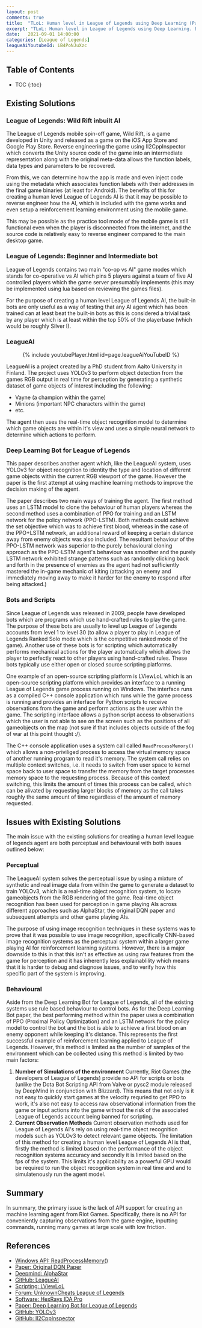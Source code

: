 ```yaml
---
layout: post
comments: true
title:  "TLoL: Human level in League of Legends using Deep Learning (Part 1 - Existing Solutions)"
excerpt: "TLoL: Human level in League of Legends using Deep Learning. Existing solutions,problem analysis, initial ideas, data exploration, visualisation, intuition and possible solutions."
date:   2021-09-01 14:00:00
categories: [League of Legends]
leagueAiYoutubeId: iB4PoNJuXzc
---
```


## Table of Contents

* TOC
{:toc}

## Existing Solutions


### League of Legends: Wild Rift inbuilt AI
The League of Legends mobile spin-off game, Wild Rift, is a game developed in Unity
and released as a game on the iOS App Store and Google Play Store. Reverse engineering
the game using Il2CppInspector which converts the Unity source code of the game into an intermediate representation along with the original meta-data allows the function labels, data types and parameters to be recovered.

From this, we can determine how the app
is made and even inject code using the metadata which associates function labels with
their addresses in the final game binaries (at least for Android). The benefits of this
for creating a human level League of Legends AI is that it may be possible to reverse
engineer how the AI, which is included with the game works and even setup a reinforcement
learning environment using the mobile game.

This may be possible as the practice tool
mode of the mobile game is still functional even when the player is disconnected from
the internet, and the source code is relatively easy to reverse engineer compared to
the main desktop game.


### League of Legends: Beginner and Intermediate bot
League of Legends contains two main "co-op vs AI" game modes which stands for
co-operative vs AI which pins 5 players against a team of five AI controlled players
which the game server presumably implements (this may be implemented using lua based
on reviewing the games files).

For the purpose of creating a human level League of
Legends AI, the built-in bots are only useful as a way of testing that any AI agent
which has been trained can at least beat the built-in bots as this is considered a
trivial task by any player which is at least within the top 50% of the playerbase
(which would be roughly Silver I).


### LeagueAI
<div style="text-align: center;">
{% include youtubePlayer.html id=page.leagueAiYouTubeID %}
</div>

LeagueAI is a project created by a PhD student from Aalto University in Finland.
The project uses YOLOv3 to perform object detection from the games RGB output in
real time for perception by generating a synthetic dataset of game objects of interest
including the following:
- Vayne (a champion within the game)
- Minions (important NPC characters within the game)
- etc.

The agent then uses the real-time object recognition model to determine which game
objects are within it's view and uses a simple neural network to determine which actions
to perform.


### Deep Learning Bot for League of Legends
This paper describes another agent which, like the LeagueAI system, uses YOLOv3 for
object recognition to identity the type and location of different game objects within
the current RGB viewport of the game. However the paper is the first attempt at using
machine learning methods to improve the decision making of the agent.

The paper describes two main ways of training the agent.
The first method uses an LSTM model to clone the behaviour of human players whereas
the second method uses a combination of PPO for training and an LSTM network for the
policy network (PPO-LSTM).
Both methods could achieve the set objective which was to achieve first blood, whereas
in the case of the PPO+LSTM network, an additional reward of keeping a certain distance
away from enemy objects was also included. The resultant behaviour of the PPO-LSTM network
was superior to the purely behavioural cloning approach as the PPO-LSTM agent's behaviour
was smoother and the purely LSTM network exhibited strange patterns such as randomly clicking back and forth in the presence of enemies as the agent had not sufficiently mastered the in-game mechanic of kiting (attacking an enemy and immediately moving away
to make it harder for the enemy to respond after being attacked.)


### Bots and Scripts
Since League of Legends was released in 2009, people have developed bots which are
programs which use hand-crafted rules to play the game. The purpose of these bots
are usually to level up League of Legends accounts from level 1 to level 30 (to allow
a player to play in League of Legends Ranked Solo mode which is the competitive ranked
mode of the game). Another use of these bots is for scripting which automatically
performs mechanical actions for the player automatically which allows the player to
perfectly react to other players using hand-crafted rules. These bots typically
use either open or closed source scripting platforms.

One example of an open-source scripting platform is LViewLoL which is an open-source
scripting platform which provides an interface to a running League of Legends game
process running on Windows. The interface runs as a compiled C++ console application
which runs while the game process is running and provides an interface for Python
scripts to receive observations from the game and perform actions as the user within
the game. The scripting interface allows a python script access to observations which
the user is not able to see on the screen such as the positions of all gameobjects
on the map (not sure if that includes objects outside of the fog of war at this point
thought :/).

The C++ console application uses a system call called `ReadProcessMemory()` which
allows a non-priviliged process to access the virtual memory space of another running
program to read it's memory. The system call relies on multiple context switches, i.e.
it needs to switch from user space to kernel space back to user space to transfer the
memory from the target processes memory space to the requesting process. Because of this
context switching, this limits the amount of times this process can be called, which can
be alivated by requesting larger blocks of memory as the call takes roughly the same
amount of time regardless of the amount of memory requested.


## Issues with Existing Solutions
The main issue with the existing solutions for creating a human level league of legends
agent are both perceptual and behavioural with both issues outlined below:


### Perceptual
The LeagueAI system solves the perceptual issue by using a mixture of synthetic and
real image data from within the game to generate a dataset to train YOLOv3, which is
a real-time object recognition system, to locate gameobjects from the RGB rendering
of the game. Real-time object recognition has been used for perception in game playing
AIs across different approaches such as AlphaStar, the original DQN paper and subsequent
attempts and other game playing AIs.

The purpose of using image recognition techniques
in these systems was to prove that it was possible to use image recognition, specifically
CNN-based image recognition systems as the perceptual system within a larger game playing
AI for reinforcement learning systems. However, there is a major downside to this in that
this isn't as effective as using raw features from the game for perception and it has
inherently less explainablility which means that it is harder to debug and diagnose issues,
and to verify how this specific part of the system is improving.


### Behavioural
Aside from the Deep Learning Bot for League of Legends, all of the existing systems use
rule based behaviour to control bots. As for the Deep Learning Bot paper, the best
performing method within the paper uses a combination of PPO (Proximal Policy Optimization)
and an LSTM network for the policy model to control the bot and the bot is able to achieve
a first blood on an enemy opponent while keeping it's distance. This represents the first
successful example of reinforcement learning applied to League of Legends. However, this
method is limited as the number of samples of the environment which can be collected using
this method is limited by two main factors:
1. **Number of Simulations of the environment**
   Currently, Riot Games (the developers of League of Legends) provide no API for scripts or
   bots (unlike the Dota Bot Scripting API from Valve or pysc2 module released by DeepMind
   in conjunction with Blizzard). This means that not only is it not easy to quickly start
   games at the velocity requried to get PPO to work, it's also not easy to access raw
   observational information from the game or input actions into the game without the risk
   of the associated League of Legends account being banned for scripting.
2. **Current Observation Methods**
   Current observation methods used for League of Legends AI's rely on using real-time
   object recognition models such as YOLOv3 to detect relevant game objects. The limitation
   of this method for creating a human level League of Legends AI is that, firstly the 
   method is limited based on the performance of the object recognition systems accuracy
   and secondly it is limited based on the fps of the system. This limits it's applicability
   as a powerful GPU would be required to run the object recognition system in real time and
   and to simulatenously run the agent model.


## Summary
In summary, the primary issue is the lack of API support for creating an machine learning agent from Riot Games. Specifically, there is no API for conveniently capturing
observations from the game engine, inputting commands, running many games at large scale
with low friction.


## References
- [Windows API: ReadProcessMemory()](https://docs.microsoft.com/en-us/windows/win32/api/memoryapi/nf-memoryapi-readprocessmemory)
- [Paper: Original DQN Paper](https://www.cs.toronto.edu/~vmnih/docs/dqn.pdf)
- [Deepmind: AlphaStar](https://deepmind.com/blog/article/alphastar-mastering-real-time-strategy-game-starcraft-ii)
- [GitHub: LeagueAI](https://github.com/Oleffa/LeagueAI)
- [Scripting: LViewLoL](https://github.com/orkido/LViewLoL)
- [Forum: UnknownCheats League of Legends](https://www.unknowncheats.me/forum/league-of-legends/)
- [Software: HexRays IDA Pro](https://hex-rays.com/ida-pro/)
- [Paper: Deep Learning Bot for League of Legends](https://ojs.aaai.org/index.php/AIIDE/article/view/7449/7348)
- [GitHub: YOLOv3](https://github.com/ultralytics/yolov3)
- [GitHub: Il2CppInspector](https://github.com/djkaty/Il2CppInspector)